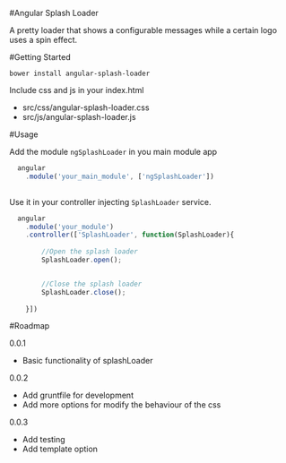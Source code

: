#Angular Splash Loader

A pretty loader that shows a configurable messages while a certain logo uses a spin effect.

#Getting Started

`bower install angular-splash-loader`


Include css and js in your index.html

* src/css/angular-splash-loader.css
* src/js/angular-splash-loader.js


#Usage

Add the module `ngSplashLoader` in you main module app

```javascript
  angular
    .module('your_main_module', ['ngSplashLoader'])
  
```

Use it in your controller injecting `SplashLoader` service.

```javascript
  angular
    .module('your_module')
    .controller(['SplashLoader', function(SplashLoader){
      
        //Open the splash loader
        SplashLoader.open();


        //Close the splash loader
        SplashLoader.close();
    
    }])
```
  
#Roadmap

0.0.1 
  - Basic functionality of splashLoader

0.0.2 

  - Add gruntfile for development
  - Add more options for modify the behaviour of the css

0.0.3
  
  - Add testing
  - Add template option